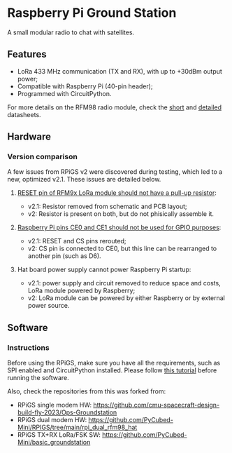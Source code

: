 # Raspberry Pi Ground Station

A small modular radio to chat with satellites.


## Features

- LoRa 433 MHz communication (TX and RX), with up to +30dBm output power;
- Compatible with Raspberry Pi (40-pin header);
- Programmed with CircuitPython.

For more details on the RFM98 radio module, check the [short](https://www.hoperf.com/uploads/RFM98PW_RFM95PWRFTransmitterandReceiverModuleDatasheetREV1.1_1695351516.pdf) and [detailed](https://cdn.sparkfun.com/assets/learn_tutorials/8/0/4/RFM95_96_97_98W.pdf) datasheets.


## Hardware

### Version comparison

A few issues from RPiGS v2 were discovered during testing, which led to a new, optimized v2.1. These issues are detailed below.

1. [RESET pin of RFM9x LoRa module should not have a pull-up resistor](https://github.com/adafruit/Adafruit_CircuitPython_RFM9x/pull/47):
    - v2.1: Resistor removed from schematic and PCB layout;
    - v2: Resistor is present on both, but do not phisically assemble it.

2. [Raspberry Pi pins CE0 and CE1 should not be used for GPIO purposes](https://learn.adafruit.com/circuitpython-on-raspberrypi-linux/spi-sensors-devices):
    - v2.1: RESET and CS pins rerouted;
    - v2: CS pin is connected to CE0, but this line can be rearranged to another pin (such as D6).

3. Hat board power supply cannot power Raspberry Pi startup:
    - v2.1: power supply and circuit removed to reduce space and costs, LoRa module powered by Raspberry;
    - v2: LoRa module can be powered by either Raspberry or by external power source.


## Software

### Instructions

Before using the RPiGS, make sure you have all the requirements, such as SPI enabled and CircuitPython installed. Please follow [this tutorial](https://learn.adafruit.com/circuitpython-on-raspberrypi-linux/installing-circuitpython-on-raspberry-pi) before running the software.

Also, check the repositories from this was forked from:

- RPiGS single modem HW: https://github.com/cmu-spacecraft-design-build-fly-2023/Ops-Groundstation
- RPiGS dual modem HW: https://github.com/PyCubed-Mini/RPIGS/tree/main/rpi_dual_rfm98_hat
- RPiGS TX+RX LoRa/FSK SW: https://github.com/PyCubed-Mini/basic_groundstation

